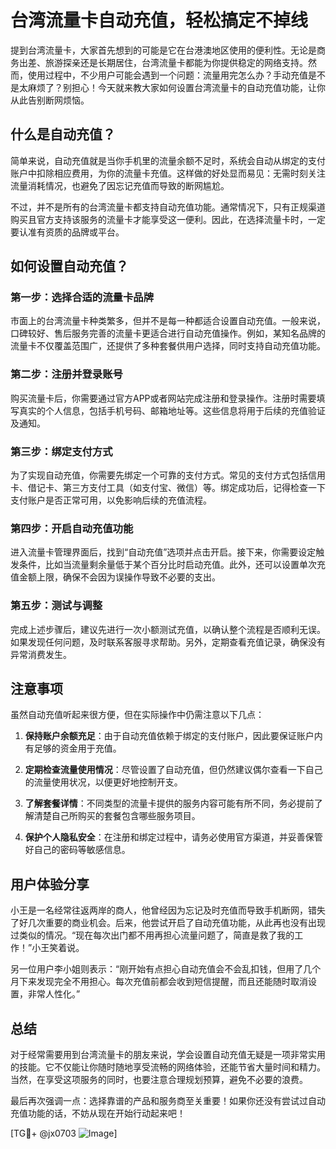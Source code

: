 # 台湾流量卡自动充值，轻松搞定不掉线

提到台湾流量卡，大家首先想到的可能是它在台港澳地区使用的便利性。无论是商务出差、旅游探亲还是长期居住，台湾流量卡都能为你提供稳定的网络支持。然而，使用过程中，不少用户可能会遇到一个问题：流量用完怎么办？手动充值是不是太麻烦了？别担心！今天就来教大家如何设置台湾流量卡的自动充值功能，让你从此告别断网烦恼。

## 什么是自动充值？

简单来说，自动充值就是当你手机里的流量余额不足时，系统会自动从绑定的支付账户中扣除相应费用，为你的流量卡充值。这样做的好处显而易见：无需时刻关注流量消耗情况，也避免了因忘记充值而导致的断网尴尬。

不过，并不是所有的台湾流量卡都支持自动充值功能。通常情况下，只有正规渠道购买且官方支持该服务的流量卡才能享受这一便利。因此，在选择流量卡时，一定要认准有资质的品牌或平台。

## 如何设置自动充值？

### 第一步：选择合适的流量卡品牌

市面上的台湾流量卡种类繁多，但并不是每一种都适合设置自动充值。一般来说，口碑较好、售后服务完善的流量卡更适合进行自动充值操作。例如，某知名品牌的流量卡不仅覆盖范围广，还提供了多种套餐供用户选择，同时支持自动充值功能。

### 第二步：注册并登录账号

购买流量卡后，你需要通过官方APP或者网站完成注册和登录操作。注册时需要填写真实的个人信息，包括手机号码、邮箱地址等。这些信息将用于后续的充值验证及通知。

### 第三步：绑定支付方式

为了实现自动充值，你需要先绑定一个可靠的支付方式。常见的支付方式包括信用卡、借记卡、第三方支付工具（如支付宝、微信）等。绑定成功后，记得检查一下支付账户是否正常可用，以免影响后续的充值流程。

### 第四步：开启自动充值功能

进入流量卡管理界面后，找到“自动充值”选项并点击开启。接下来，你需要设定触发条件，比如当流量剩余量低于某个百分比时启动充值。此外，还可以设置单次充值金额上限，确保不会因为误操作导致不必要的支出。

### 第五步：测试与调整

完成上述步骤后，建议先进行一次小额测试充值，以确认整个流程是否顺利无误。如果发现任何问题，及时联系客服寻求帮助。另外，定期查看充值记录，确保没有异常消费发生。

## 注意事项

虽然自动充值听起来很方便，但在实际操作中仍需注意以下几点：

1. **保持账户余额充足**：由于自动充值依赖于绑定的支付账户，因此要保证账户内有足够的资金用于充值。
   
2. **定期检查流量使用情况**：尽管设置了自动充值，但仍然建议偶尔查看一下自己的流量使用状况，以便更好地控制开支。

3. **了解套餐详情**：不同类型的流量卡提供的服务内容可能有所不同，务必提前了解清楚自己所购买的套餐包含哪些服务项目。

4. **保护个人隐私安全**：在注册和绑定过程中，请务必使用官方渠道，并妥善保管好自己的密码等敏感信息。

## 用户体验分享

小王是一名经常往返两岸的商人，他曾经因为忘记及时充值而导致手机断网，错失了好几次重要的商业机会。后来，他尝试开启了自动充值功能，从此再也没有出现过类似的情况。“现在每次出门都不用再担心流量问题了，简直是救了我的工作！”小王笑着说。

另一位用户李小姐则表示：“刚开始有点担心自动充值会不会乱扣钱，但用了几个月下来发现完全不用担心。每次充值前都会收到短信提醒，而且还能随时取消设置，非常人性化。”

## 总结

对于经常需要用到台湾流量卡的朋友来说，学会设置自动充值无疑是一项非常实用的技能。它不仅能让你随时随地享受流畅的网络体验，还能节省大量时间和精力。当然，在享受这项服务的同时，也要注意合理规划预算，避免不必要的浪费。

最后再次强调一点：选择靠谱的产品和服务商至关重要！如果你还没有尝试过自动充值功能的话，不妨从现在开始行动起来吧！

[TG💪+ @jx0703 ![Image](https://github.com/user-attachments/assets/dbca1d08-cadb-493c-b0ec-ad6f7a83f270)]